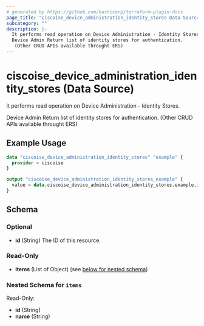 ```yaml
---
# generated by https://github.com/hashicorp/terraform-plugin-docs
page_title: "ciscoise_device_administration_identity_stores Data Source - terraform-provider-ciscoise"
subcategory: ""
description: |-
  It performs read operation on Device Administration - Identity Stores.
  Device Admin Return list of identity stores for authentication.
   (Other CRUD APIs available throught ERS)
---
```


# ciscoise_device_administration_identity_stores (Data Source)

It performs read operation on Device Administration - Identity Stores.

Device Admin Return list of identity stores for authentication.
 (Other CRUD APIs available throught ERS)

## Example Usage

```terraform
data "ciscoise_device_administration_identity_stores" "example" {
  provider = ciscoise
}

output "ciscoise_device_administration_identity_stores_example" {
  value = data.ciscoise_device_administration_identity_stores.example.items
}
```

<!-- schema generated by tfplugindocs -->
## Schema

### Optional

- **id** (String) The ID of this resource.

### Read-Only

- **items** (List of Object) (see [below for nested schema](#nestedatt--items))

<a id="nestedatt--items"></a>
### Nested Schema for `items`

Read-Only:

- **id** (String)
- **name** (String)


